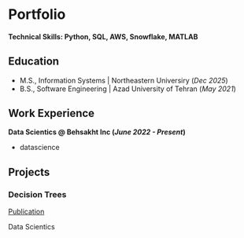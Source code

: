 # Portfolio
#### Technical Skills: Python, SQL, AWS, Snowflake, MATLAB

## Education
- M.S., Information Systems | Northeastern Universiry (_Dec 2025_)
- B.S., Software Engineering | Azad University of Tehran (_May 2021_)

## Work Experience
**Data Scientics @ Behsakht Inc (_June 2022 - Present_)**
- datascience

## Projects
### Decision Trees
[Publication]()

Data Scientics


